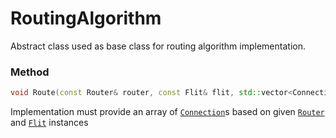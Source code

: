 # RoutingAlgorithm

Abstract class used as base class for routing algorithm implementation.


### Method
```c++ 
void Route(const Router& router, const Flit& flit, std::vector<Connection>& result)
```
Implementation must provide an array of 
[```Connection```](../hardware/connection.md)s 
based on given 
[```Router```](../hardware/router.md) 
and 
[```Flit```](../data/flit.md)
instances
